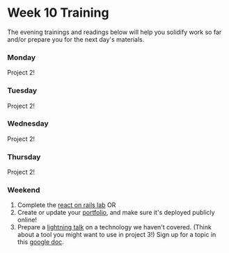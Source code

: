 # Week 10 Training

The evening trainings and readings below will help you solidify work so far and/or prepare you for the next day's materials.

### Monday

Project 2!

### Tuesday

Project 2!

### Wednesday

Project 2!

### Thursday

Project 2!

### Weekend

1. Complete the [react on rails lab](https://github.com/sf-wdi-31/react-on-rails) OR
1. Create or update your [portfolio](./portfolio.md), and make sure it's deployed publicly online!
2. Prepare a [lightning talk](./lightning-talk.md) on a technology we haven't covered. (Think about a tool you might want to use in project 3!) Sign up for a topic in this [google doc](https://docs.google.com/document/d/1pgbCLVV46opLFRohWFD0bgP14XUbsiAUu8kIdBKNiZ8/edit?usp=sharing).

